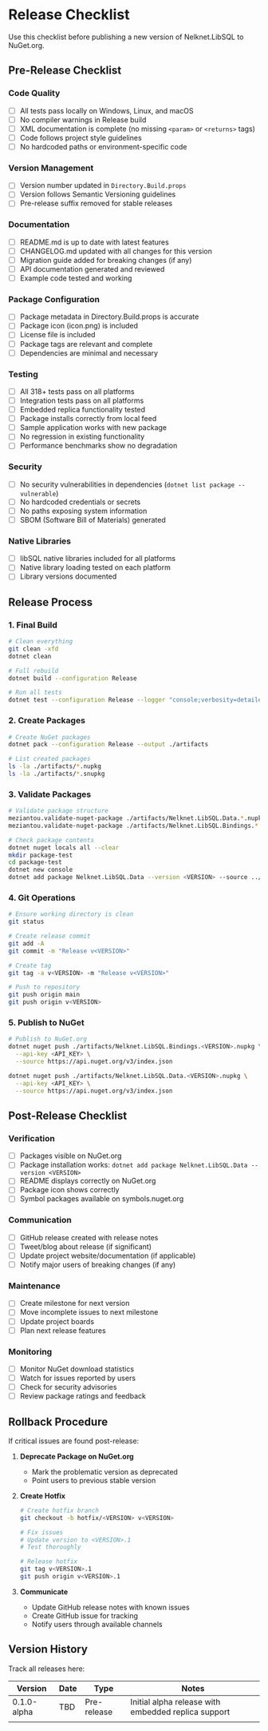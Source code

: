 # Release Checklist

Use this checklist before publishing a new version of Nelknet.LibSQL to NuGet.org.

## Pre-Release Checklist

### Code Quality
- [ ] All tests pass locally on Windows, Linux, and macOS
- [ ] No compiler warnings in Release build
- [ ] XML documentation is complete (no missing `<param>` or `<returns>` tags)
- [ ] Code follows project style guidelines
- [ ] No hardcoded paths or environment-specific code

### Version Management
- [ ] Version number updated in `Directory.Build.props`
- [ ] Version follows Semantic Versioning guidelines
- [ ] Pre-release suffix removed for stable releases

### Documentation
- [ ] README.md is up to date with latest features
- [ ] CHANGELOG.md updated with all changes for this version
- [ ] Migration guide added for breaking changes (if any)
- [ ] API documentation generated and reviewed
- [ ] Example code tested and working

### Package Configuration
- [ ] Package metadata in Directory.Build.props is accurate
- [ ] Package icon (icon.png) is included
- [ ] License file is included
- [ ] Package tags are relevant and complete
- [ ] Dependencies are minimal and necessary

### Testing
- [ ] All 318+ tests pass on all platforms
- [ ] Integration tests pass on all platforms
- [ ] Embedded replica functionality tested
- [ ] Package installs correctly from local feed
- [ ] Sample application works with new package
- [ ] No regression in existing functionality
- [ ] Performance benchmarks show no degradation

### Security
- [ ] No security vulnerabilities in dependencies (`dotnet list package --vulnerable`)
- [ ] No hardcoded credentials or secrets
- [ ] No paths exposing system information
- [ ] SBOM (Software Bill of Materials) generated

### Native Libraries
- [ ] libSQL native libraries included for all platforms
- [ ] Native library loading tested on each platform
- [ ] Library versions documented

## Release Process

### 1. Final Build
```bash
# Clean everything
git clean -xfd
dotnet clean

# Full rebuild
dotnet build --configuration Release

# Run all tests
dotnet test --configuration Release --logger "console;verbosity=detailed"
```

### 2. Create Packages
```bash
# Create NuGet packages
dotnet pack --configuration Release --output ./artifacts

# List created packages
ls -la ./artifacts/*.nupkg
ls -la ./artifacts/*.snupkg
```

### 3. Validate Packages
```bash
# Validate package structure
meziantou.validate-nuget-package ./artifacts/Nelknet.LibSQL.Data.*.nupkg
meziantou.validate-nuget-package ./artifacts/Nelknet.LibSQL.Bindings.*.nupkg

# Check package contents
dotnet nuget locals all --clear
mkdir package-test
cd package-test
dotnet new console
dotnet add package Nelknet.LibSQL.Data --version <VERSION> --source ../artifacts
```

### 4. Git Operations
```bash
# Ensure working directory is clean
git status

# Create release commit
git add -A
git commit -m "Release v<VERSION>"

# Create tag
git tag -a v<VERSION> -m "Release v<VERSION>"

# Push to repository
git push origin main
git push origin v<VERSION>
```

### 5. Publish to NuGet
```bash
# Publish to NuGet.org
dotnet nuget push ./artifacts/Nelknet.LibSQL.Bindings.<VERSION>.nupkg \
  --api-key <API_KEY> \
  --source https://api.nuget.org/v3/index.json

dotnet nuget push ./artifacts/Nelknet.LibSQL.Data.<VERSION>.nupkg \
  --api-key <API_KEY> \
  --source https://api.nuget.org/v3/index.json
```

## Post-Release Checklist

### Verification
- [ ] Packages visible on NuGet.org
- [ ] Package installation works: `dotnet add package Nelknet.LibSQL.Data --version <VERSION>`
- [ ] README displays correctly on NuGet.org
- [ ] Package icon shows correctly
- [ ] Symbol packages available on symbols.nuget.org

### Communication
- [ ] GitHub release created with release notes
- [ ] Tweet/blog about release (if significant)
- [ ] Update project website/documentation (if applicable)
- [ ] Notify major users of breaking changes (if any)

### Maintenance
- [ ] Create milestone for next version
- [ ] Move incomplete issues to next milestone
- [ ] Update project boards
- [ ] Plan next release features

### Monitoring
- [ ] Monitor NuGet download statistics
- [ ] Watch for issues reported by users
- [ ] Check for security advisories
- [ ] Review package ratings and feedback

## Rollback Procedure

If critical issues are found post-release:

1. **Deprecate Package on NuGet.org**
   - Mark the problematic version as deprecated
   - Point users to previous stable version

2. **Create Hotfix**
   ```bash
   # Create hotfix branch
   git checkout -b hotfix/<VERSION> v<VERSION>
   
   # Fix issues
   # Update version to <VERSION>.1
   # Test thoroughly
   
   # Release hotfix
   git tag v<VERSION>.1
   git push origin v<VERSION>.1
   ```

3. **Communicate**
   - Update GitHub release notes with known issues
   - Create GitHub issue for tracking
   - Notify users through available channels

## Version History

Track all releases here:

| Version | Date | Type | Notes |
|---------|------|------|-------|
| 0.1.0-alpha | TBD | Pre-release | Initial alpha release with embedded replica support |
| | | | |